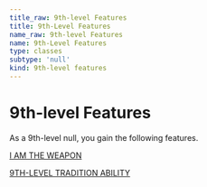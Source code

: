 ```yaml
---
title_raw: 9th-level Features
title: 9th-Level Features
name_raw: 9th-level Features
name: 9th-Level Features
type: classes
subtype: 'null'
kind: 9th-level features
---
```


# 9th-level Features

As a 9th-level null, you gain the following features.

[I AM THE WEAPON](./I%20Am%20The%20Weapon.md)

[9TH-LEVEL TRADITION ABILITY](./9th-Level%20Tradition%20Ability/9th-Level%20Tradition%20Ability.md)
